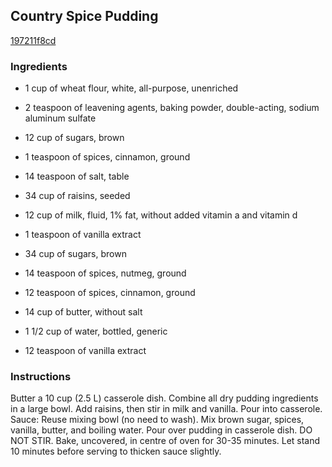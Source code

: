 ## Country Spice Pudding

[197211f8cd](http://www.food.com/recipe/country-spice-pudding-164410)

### Ingredients

 - 1 cup of wheat flour, white, all-purpose, unenriched

 - 2 teaspoon of leavening agents, baking powder, double-acting, sodium aluminum sulfate

 - 12 cup of sugars, brown

 - 1 teaspoon of spices, cinnamon, ground

 - 14 teaspoon of salt, table

 - 34 cup of raisins, seeded

 - 12 cup of milk, fluid, 1% fat, without added vitamin a and vitamin d

 - 1 teaspoon of vanilla extract

 - 34 cup of sugars, brown

 - 14 teaspoon of spices, nutmeg, ground

 - 12 teaspoon of spices, cinnamon, ground

 - 14 cup of butter, without salt

 - 1 1/2 cup of water, bottled, generic

 - 12 teaspoon of vanilla extract

### Instructions

Butter a 10 cup (2.5 L) casserole dish. Combine all dry pudding ingredients in a large bowl. Add raisins, then stir in milk and vanilla. Pour into casserole. Sauce: Reuse mixing bowl (no need to wash). Mix brown sugar, spices, vanilla, butter, and boiling water. Pour over pudding in casserole dish. DO NOT STIR. Bake, uncovered, in centre of oven for 30-35 minutes. Let stand 10 minutes before serving to thicken sauce slightly.